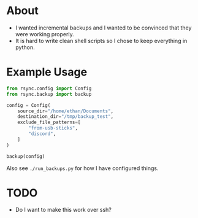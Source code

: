 # About

- I wanted incremental backups and I wanted to be convinced that they were
  working properly.
- It is hard to write clean shell scripts so I chose to keep everything in
  python.

# Example Usage

```Python
from rsync.config import Config
from rsync.backup import backup

config = Config(
    source_dir="/home/ethan/Documents",
    destination_dir="/tmp/backup_test",
    exclude_file_patterns=[
        "from-usb-sticks",
        "discord",
    ]
)

backup(config)
```

Also see `./run_backups.py` for how I have configured things.

# TODO

- Do I want to make this work over ssh?
